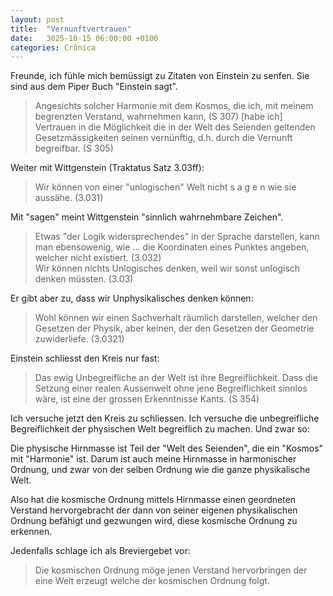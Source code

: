 ```yaml
---
layout: post
title:  "Vernunftvertrauen"
date:   3025-10-15 06:00:00 +0100
categories: Crônica
---
```

Freunde, ich fühle mich bemüssigt zu Zitaten von Einstein zu senfen. Sie sind aus dem Piper Buch "Einstein sagt".

> Angesichts solcher Harmonie mit dem Kosmos, die ich, mit meinem begrenzten Verstand, wahrnehmen kann, (S 307) [habe ich]  
> Vertrauen in die Möglichkeit die in der Welt des Seienden geltenden Gesetzmässigkeiten seinen vernünftig, d.h. durch die Vernunft begreifbar. (S 305)

Weiter mit Wittgenstein (Traktatus Satz 3.03ff):

> Wir können von einer "unlogischen" Welt nicht s a g e n wie sie aussähe. (3.031)

Mit "sagen" meint Wittgenstein "sinnlich wahrnehmbare Zeichen".

> Etwas "der Logik widersprechendes" in der Sprache darstellen, kann man ebensowenig, wie ... die Koordinaten eines Punktes angeben, welcher nicht existiert. (3.032)  
> Wir können nichts Unlogisches denken, weil wir sonst unlogisch denken müssten. (3.03)

Er gibt aber zu, dass wir Unphysikalisches denken können:

> Wohl können wir einen Sachverhalt räumlich darstellen, welcher den Gesetzen der Physik, aber keinen, der den Gesetzen der Geometrie zuwiderliefe. (3.0321)

Einstein schliesst den Kreis nur fast:

> Das ewig Unbegreifliche an der Welt ist ihre Begreiflichkeit. Dass die Setzung einer realen Aussenwelt ohne jene Begreiflichkeit sinnlos wäre, ist eine der grossen Erkenntnisse Kants. (S 354)

Ich versuche jetzt den Kreis zu schliessen. Ich versuche die unbegreifliche Begreiflichkeit der physischen Welt begreiflich zu machen. Und zwar so:

Die physische Hirnmasse ist Teil der "Welt des Seienden", die ein "Kosmos" mit "Harmonie" ist. Darum ist auch meine Hirnmasse in harmonischer Ordnung, und zwar von der selben Ordnung wie die ganze physikalische Welt.

Also hat die kosmische Ordnung mittels Hirnmasse einen geordneten Verstand hervorgebracht der dann von seiner eigenen physikalischen Ordnung befähigt und gezwungen wird, diese kosmische Ordnung zu erkennen.

Jedenfalls schlage ich als Breviergebet vor:

> Die kosmischen Ordnung möge jenen Verstand hervorbringen der eine Welt erzeugt welche der kosmischen Ordnung folgt.
